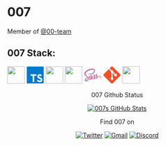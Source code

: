 # 007

Member of [@00-team](https://github.com/00-team)

## 007 Stack:

[<img src='https://i.giphy.com/media/LMt9638dO8dftAjtco/100.webp' width='40' height='40' />](https://python.org/)
[<img src='https://raw.githubusercontent.com/devicons/devicon/master/icons/typescript/typescript-original.svg' width='40' height='40' />](https://typescriptlang.org/)
[<img src='https://i.giphy.com/media/eNAsjO55tPbgaor7ma/100w.webp' width='40' height='40' />](https://reactjs.org/)
[<img src='https://www.vectorlogo.zone/logos/js_webpack/js_webpack-icon.svg' width='40' height='40' />](https://webpack.js.org)
[<img src='https://raw.githubusercontent.com/devicons/devicon/master/icons/sass/sass-original.svg' width='40' height='40' />](https://sass-lang.com/)
[<img src='https://raw.githubusercontent.com/devicons/devicon/master/icons/git/git-original.svg' width='40' height='40' />](https://git-scm.com/)
[<img src='https://upload.wikimedia.org/wikipedia/commons/3/3a/Neovim-mark.svg' width='40' height='40' />](https://neovim.io/)



<div align="center">
  <span>007 Github Status</span>
  
[![007s GitHub Stats](https://github-readme-stats.vercel.app/api?username=i007c&show_icons=true&hide_title=true&title_color=FFF&bg_color=000&icon_color=FFF&border_radius=10&hide_border=true&text_color=E20338&count_private=true)](https://github.com/i007c)
<!--
00CF91
  <span>007 StackOverflow Status</span>
  
<a href="https://stackoverflow.com/users/13406820/007">
<img src="https://stackoverflow.com/users/flair/13406820.png?theme=dark" width="208" height="58" alt="007's profile at Stack Overflow" title="007's profile at Stack Overflow">
</a>
-->

<span>Find 007 on</span>

[![Twitter](https://img.shields.io/badge/-Twitter-000?style=flat&logo=Twitter&logoColor=1DA1F2&labelColor=000)](https://twitter.com/i007c)
[![Gmail](https://img.shields.io/badge/-Gmail-000?style=flat&logo=Gmail&logoColor=ea4335&labelColor=000)](mailto:dr007cc@gmail.com)
[![Discord](https://img.shields.io/badge/-Discord-000?style=flat&logo=Discord&logoColor=7289da&labelColor=000)](https://discord.00-team.org)
  
</div>



